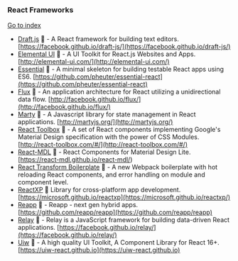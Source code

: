 ### React Frameworks
[Go to index](https://github.com/cdleon/awesome-front-end#index)
* [Draft.js](https://github.com/facebook/draft-js) :gift_heart: - A React framework for building text editors. [https://facebook.github.io/draft-js/](https://facebook.github.io/draft-js/)
* [Elemental UI](https://github.com/elementalui/elemental) :gift_heart: - A UI Toolkit for React.js Websites and Apps. [http://elemental-ui.com/](http://elemental-ui.com/)
* [Essential](http://pheuter.github.io/essential-react/) :gift_heart: - A minimal skeleton for building testable React apps using ES6. [https://github.com/pheuter/essential-react](https://github.com/pheuter/essential-react)
* [Flux](https://github.com/facebook/flux) :gift_heart: - An application architecture for React utilizing a unidirectional data flow. [http://facebook.github.io/flux/](http://facebook.github.io/flux/)
* [Marty](https://github.com/martyjs/marty) :gift_heart: - A Javascript library for state management in React applications. [http://martyjs.org/](http://martyjs.org/)
* [React Toolbox](https://github.com/react-toolbox/react-toolbox) :gift_heart: - A set of React components implementing Google's Material Design specification with the power of CSS Modules. [http://react-toolbox.com/#/](http://react-toolbox.com/#/)
* [React-MDL](https://github.com/react-mdl/react-mdl) :gift_heart: - React Components for Material Design Lite. [https://react-mdl.github.io/react-mdl/)
* [React Transform Boilerplate](https://github.com/gaearon/react-transform-boilerplate) :gift_heart: - A new Webpack boilerplate with hot reloading React components, and error handling on module and component level.
* [ReactXP](https://github.com/Microsoft/reactxp) :gift_heart: Library for cross-platform app development. [https://microsoft.github.io/reactxp](https://microsoft.github.io/reactxp/)
* [Reapp](https://github.com/reapp/reapp) :gift_heart: - Reapp - next gen hybrid apps. [https://github.com/reapp/reapp](https://github.com/reapp/reapp)
* [Relay](https://github.com/facebook/relay) :gift_heart: - Relay is a JavaScript framework for building data-driven React applications. [https://facebook.github.io/relay/](https://facebook.github.io/relay/)
* [Uiw](https://github.com/uiw-react/uiw) :gift_heart: - A high quality UI Toolkit, A Component Library for React 16+. [https://uiw-react.github.io](https://uiw-react.github.io)
